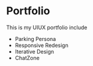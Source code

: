 # Portfolio

This is my UIUX portfolio include

- Parking Persona
- Responsive Redesign
- Iterative Design
- ChatZone
